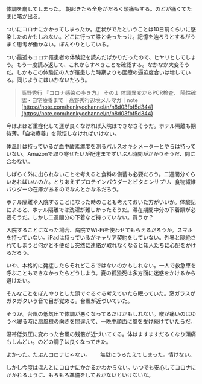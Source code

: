 体調を崩してしまった。
朝起きたら全身がだるく頭痛もする。のどが痛くてたまに咳が出る。

ついにコロナにかかってしまったか。症状がでたということは10日前くらいに感染したのかもしれない。どこに行って誰と会ったっけ。記憶を辿ろうとするがうまく思考が働かない。ぼんやりとしている。

つい最近もコロナ罹患者の体験記を読んだばかりだったので、ヒヤリとしてしまう。もう一度読み返して、これからすべきことを確認する。なかなか大変そうだ。しかもこの体験記の人が罹患した時期よりも医療の逼迫度合いは増している。同じようにはいかないだろう。

> 高野秀行 『コロナ感染の歩き方』 その１ 体調異変からPCR検査、 陽性確認・自宅療養まで｜高野秀行辺境メルマガ｜note [https://note.com/henkyochannel/n/n8d03fbf5d344](https://note.com/henkyochannel/n/n8d03fbf5d344)

今はよほど重症化して運が良くなければ入院はできなさそうだ。ホテル隔離も期待薄。「自宅療養」を覚悟しなければいけない。

体温計は持っているが血中酸素濃度を測るパルスオキシメーターとやらは持っていない。Amazonで取り寄せたいが配達までずいぶん時間がかかりそうだ、間に合わない。

しばらく外に出られないことを考えると食料の備蓄も必要だろう。二週間分くらいあればいいのか。とりあえずプロテインパウダーとビタミンサプリ、食物繊維パウダーの在庫があるのでなんとかなるだろう。

ホテル隔離や入院することになった時のことも考えておいた方がいいか。体験記によると、ホテル隔離では洗濯が難しかったそうだ。滞在期間中分の下着類が必要そうだ。しかし二週間分の下着など持っていない。買うか？

入院することになった場合、病院でWi-Fiを使わせてもらえるだろうか。スマホを持っていない。iPadは持っているがキャリア契約をしていない。外界と隔絶されてしまうと何かと不便だし突然に連絡が取れなくなると知人たちに心配をかけるだろう。

いや、本格的に発症したらそれどころではないのかもしれない。一人で救急車を呼ぶこともできなかったらどうしよう。夏の孤独死は多方面に迷惑をかけるから避けたい。

そんなことをぼんやりとした頭でぐるぐる考えていたら眠っていた。窓ガラスがガタガタいう音で目が覚める。台風が近づいていた。

そうか。台風の低気圧で体調が悪くなってるだけかもしれない。喉が痛いのはゆうべ寝る時に扇風機の向きを間違えて、一晩中顔面に風を受け続けていたらだ。

温帯低気圧に変わった台風の残骸が近づいてくる。体はますますだるくなり頭痛もしんどい。のどの調子は良くなってきた。

よかった。たぶんコロナじゃない。　　
無駄にうろたえてしまった。情けない。

しかし今度はほんとにコロナにかかるかわからない。いつでも安心してコロナにかかれるように、もろもろ準備をしておかないといけないな。
